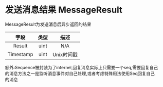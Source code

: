 # 发送消息结果 MessageResult

MessageResult为发送消息后异步返回的结果



|   字段    | 类型 |    描述    |
| :-------: | :--: | :--------: |
|  Result   | uint |    N/A     |
| Timestamp | uint | Unix时间戳 |



额外:Sequence被封装为了internel,回复消息实际上只需要一个seq,需要回复自己的消息方法之一是监听消息事件对自己处理,或者考虑特殊用法使用Seq回复自己的消息
